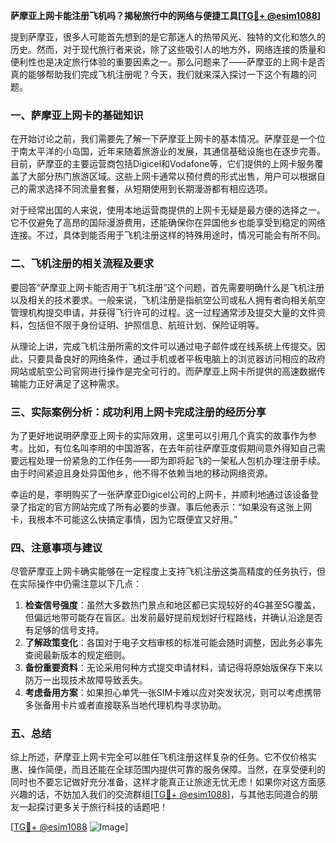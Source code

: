 **萨摩亚上网卡能注册飞机吗？揭秘旅行中的网络与便捷工具[[TG💪+ @esim1088](https://t.me/s/esim1088)]**

提到萨摩亚，很多人可能首先想到的是它那迷人的热带风光、独特的文化和悠久的历史。然而，对于现代旅行者来说，除了这些吸引人的地方外，网络连接的质量和便利性也是决定旅行体验的重要因素之一。那么问题来了——萨摩亚的上网卡是否真的能够帮助我们完成飞机注册呢？今天，我们就来深入探讨一下这个有趣的问题。

### 一、萨摩亚上网卡的基础知识

在开始讨论之前，我们需要先了解一下萨摩亚上网卡的基本情况。萨摩亚是一个位于南太平洋的小岛国，近年来随着旅游业的发展，其通信基础设施也在逐步完善。目前，萨摩亚的主要运营商包括Digicel和Vodafone等，它们提供的上网卡服务覆盖了大部分热门旅游区域。这些上网卡通常以预付费的形式出售，用户可以根据自己的需求选择不同流量套餐，从短期使用到长期漫游都有相应选项。

对于经常出国的人来说，使用本地运营商提供的上网卡无疑是最方便的选择之一。它不仅避免了高昂的国际漫游费用，还能确保你在异国他乡也能享受到稳定的网络连接。不过，具体到能否用于飞机注册这样的特殊用途时，情况可能会有所不同。

### 二、飞机注册的相关流程及要求

要回答“萨摩亚上网卡能否用于飞机注册”这个问题，首先需要明确什么是飞机注册以及相关的技术要求。一般来说，飞机注册是指航空公司或私人拥有者向相关航空管理机构提交申请，并获得飞行许可的过程。这一过程通常涉及提交大量的文件资料，包括但不限于身份证明、护照信息、航班计划、保险证明等。

从理论上讲，完成飞机注册所需的文件可以通过电子邮件或在线系统上传提交。因此，只要具备良好的网络条件，通过手机或者平板电脑上的浏览器访问相应的政府网站或航空公司官网进行操作是完全可行的。而萨摩亚上网卡所提供的高速数据传输能力正好满足了这种需求。

### 三、实际案例分析：成功利用上网卡完成注册的经历分享

为了更好地说明萨摩亚上网卡的实际效用，这里可以引用几个真实的故事作为参考。比如，有位名叫李明的中国游客，在去年前往萨摩亚度假期间意外得知自己需要远程处理一份紧急的工作任务——即为即将起飞的一架私人包机办理注册手续。由于时间紧迫且身处异国他乡，他不得不依赖当地的移动网络资源。

幸运的是，李明购买了一张萨摩亚Digicel公司的上网卡，并顺利地通过该设备登录了指定的官方网站完成了所有必要的步骤。事后他表示：“如果没有这张上网卡，我根本不可能这么快搞定事情，因为它既便宜又好用。”

### 四、注意事项与建议

尽管萨摩亚上网卡确实能够在一定程度上支持飞机注册这类高精度的任务执行，但在实际操作中仍需注意以下几点：

1. **检查信号强度**：虽然大多数热门景点和地区都已实现较好的4G甚至5G覆盖，但偏远地带可能存在盲区。出发前最好提前规划好行程路线，并确认沿途是否有足够的信号支持。
2. **了解政策变化**：各国对于电子文档审核的标准可能会随时调整，因此务必事先查阅最新版本的规定细则。
3. **备份重要资料**：无论采用何种方式提交申请材料，请记得将原始版保存下来以防万一出现技术故障导致丢失。
4. **考虑备用方案**：如果担心单凭一张SIM卡难以应对突发状况，则可以考虑携带多张备用卡片或者直接联系当地代理机构寻求协助。

### 五、总结

综上所述，萨摩亚上网卡完全可以胜任飞机注册这样复杂的任务。它不仅价格实惠、操作简便，而且还能在全球范围内提供可靠的服务保障。当然，在享受便利的同时也不要忘记做好充分准备，这样才能真正让旅途无忧无虑！如果你对这方面感兴趣的话，不妨加入我们的交流群组[[TG💪+ @esim1088](https://t.me/s/esim1088)]，与其他志同道合的朋友一起探讨更多关于旅行科技的话题吧！

[[TG💪+ @esim1088](https://t.me/s/esim1088) ![Image](https://i.postimg.cc/4NQfJmqS/Snipaste-2025-05-13-00-14-12.png)]